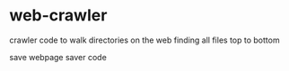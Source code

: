 # web-crawler

crawler
	code to walk directories on the web finding all files top to bottom

save 
	webpage saver code
